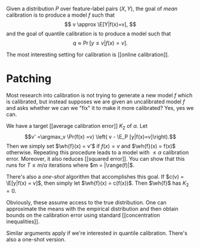 Given a distribution $P$ over feature-label pairs $(X,Y)$, the goal of _mean_ calibration is to produce a model $f$ such that 
$$
v \approx \E[Y|f(x)=v],
$$
and the goal of quantile calibration is to produce a model such that 
$$
q \approx \Pr[y\leq v|f(x)=v].
$$

The most interesting setting for calibration is [[online calibration]]. 
# Patching

Most research into calibration is not trying to generate a new model $f$ which is calibrated, but instead supposes we are given an uncalibrated model $f$ and asks whether we can we "fix" it to make it more calibrated? Yes, yes we can.  

We have a target [[average calibration error]] $K_2$ of $\alpha$. Let 
$$v' =\argmax_v \Pr(f(x) =v) \left( v - \E_P [y|f(x)=v]\right).$$Then we simply set $\wh{f}(x) = v'$ if $f(x)=v$ and $\wh{f}(x) = f(x)$ otherwise. Repeating this procedure leads to a model with $\leq \alpha$ calibration error. Moreover, it also reduces [[squared error]]. You can show that this runs for $T\leq m/\alpha$ iterations where $m = |\range(f)|$. 

There's also a _one-shot_ algorithm that accomplishes this goal. If $c(v) = \E[y|f(x) = v]$, then simply let $\wh{f}(x) = c(f(x))$. Then $\wh{f}$ has $K_2=0$. 

Obviously, these assume access to the true distribution. One can approximate the means with the empirical distribution and then obtain bounds on the calibration error using standard [[concentration inequalities]]. 

Similar arguments apply if we're interested in quantile calibration. There's also a one-shot version. 




